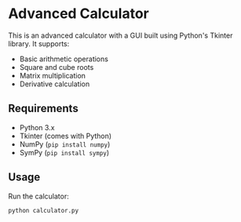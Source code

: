 # Advanced Calculator

This is an advanced calculator with a GUI built using Python's Tkinter library. It supports:
- Basic arithmetic operations
- Square and cube roots
- Matrix multiplication
- Derivative calculation

## Requirements

- Python 3.x
- Tkinter (comes with Python)
- NumPy (`pip install numpy`)
- SymPy (`pip install sympy`)

## Usage

Run the calculator:
```bash
python calculator.py

